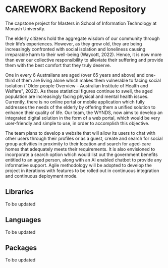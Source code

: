 # CAREWORX Backend Repository

The capstone project for Masters in School of Information Technology at Monash University.

The elderly citizens hold the aggregate wisdom of our community through their life’s experiences. However, as they grow old, they are being increasingly confronted with social isolation and loneliness causing irreparable harm to their well-being (Waycott, 2022). Hence, it is now more than ever our collective responsibility to alleviate their suffering and provide them with the best comfort that they truly deserve.

One in every 6 Australians are aged (over 65 years and above) and one-third of them are living alone which makes them vulnerable to facing social isolation ("Older people Overview - Australian Institute of Health and Welfare", 2022). As these statistical figures continue to swell, the aged population are increasingly facing physical and mental health issues. Currently, there is no online portal or mobile application which fully addresses the needs of the elderly by offering them a unified solution to enhance their quality of life. Our team, the WYNDS, now aims to develop an integrated digital solution in the form of a web portal, which would be very user-friendly and simple to use, in order to accomplish this objective.

The team plans to develop a website that will allow its users to chat with other users through their profiles or as a guest, create and search for social group activities in proximity to their location and search for aged-care homes that adequately meets their requirements. It is also envisioned to incorporate a search option which would list out the government benefits entitled to an aged person, along with an AI enabled chatbot to provide any informative support. Agile methodology will be adopted to develop the project in iterations with features to be rolled out in continuous integration and continuous deployment mode. 

## Libraries

To be updated

## Languages

To be updated

## Packages

To be updated
